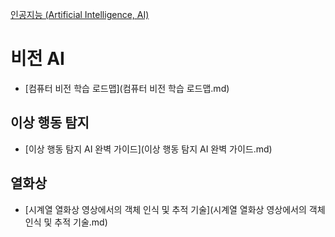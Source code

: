 [인공지능 (Artificial Intelligence, AI)](../index.md)
# 비전 AI

- [컴퓨터 비전 학습 로드맵](컴퓨터 비전 학습 로드맵.md)

## 이상 행동 탐지
- [이상 행동 탐지 AI 완벽 가이드](이상 행동 탐지 AI 완벽 가이드.md)

## 열화상
- [시계열 열화상 영상에서의 객체 인식 및 추적 기술](시계열 열화상 영상에서의 객체 인식 및 추적 기술.md)


